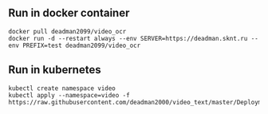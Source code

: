 ## Run in docker container

```
docker pull deadman2099/video_ocr
docker run -d --restart always --env SERVER=https://deadman.sknt.ru --env PREFIX=test deadman2099/video_ocr
```


## Run in kubernetes

```
kubectl create namespace video
kubectl apply --namespace=video -f https://raw.githubusercontent.com/deadman2000/video_text/master/Deployment.yaml
```